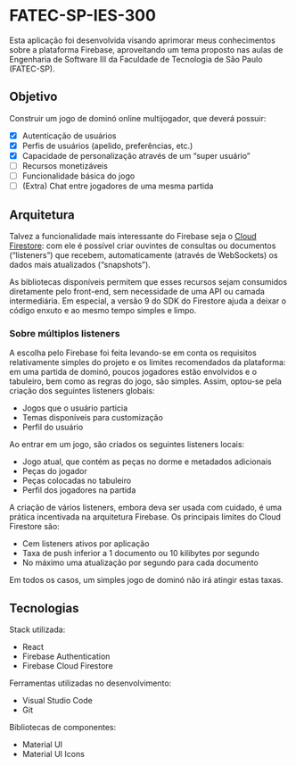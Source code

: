# FATEC-SP-IES-300

Esta aplicação foi desenvolvida visando aprimorar meus conhecimentos sobre a plataforma Firebase, aproveitando um tema proposto nas aulas de Engenharia de Software III da Faculdade de Tecnologia de São Paulo (FATEC-SP).

## Objetivo

Construir um jogo de dominó online multijogador, que deverá possuir:

- [x] Autenticação de usuários
- [x] Perfis de usuários (apelido, preferências, etc.)
- [x] Capacidade de personalização através de um “super usuário”
- [ ] Recursos monetizáveis
- [ ] Funcionalidade básica do jogo
- [ ] (Extra) Chat entre jogadores de uma mesma partida

## Arquitetura

Talvez a funcionalidade mais interessante do Firebase seja o [Cloud Firestore](https://youtu.be/QcsAb2RR52c): com ele é possível criar ouvintes de consultas ou documentos (“listeners”) que recebem, automaticamente (através de WebSockets) os dados mais atualizados (“snapshots”).

As bibliotecas disponíveis permitem que esses recursos sejam consumidos diretamente pelo front-end, sem necessidade de uma API ou camada intermediária. Em especial, a versão 9 do SDK do Firestore ajuda a deixar o código enxuto e ao mesmo tempo simples e limpo.

### Sobre múltiplos listeners

A escolha pelo Firebase foi feita levando-se em conta os requisitos relativamente simples do projeto e os limites recomendados da plataforma: em uma partida de dominó, poucos jogadores estão envolvidos e o tabuleiro, bem como as regras do jogo, são simples. Assim, optou-se pela criação dos seguintes listeners globais:

* Jogos que o usuário particia
* Temas disponíveis para customização
* Perfil do usuário

Ao entrar em um jogo, são criados os seguintes listeners locais:

* Jogo atual, que contém as peças no dorme e metadados adicionais
* Peças do jogador
* Peças colocadas no tabuleiro
* Perfil dos jogadores na partida

A criação de vários listeners, embora deva ser usada com cuidado, é uma prática incentivada na arquitetura Firebase. Os principais limites do Cloud Firestore são:

* Cem listeners ativos por aplicação
* Taxa de push inferior a 1 documento ou 10 kilibytes por segundo
* No máximo uma atualização por segundo para cada documento

Em todos os casos, um simples jogo de dominó não irá atingir estas taxas.

## Tecnologias

Stack utilizada:

* React
* Firebase Authentication
* Firebase Cloud Firestore

Ferramentas utilizadas no desenvolvimento:

* Visual Studio Code
* Git

Bibliotecas de componentes:

* Material UI
* Material UI Icons
